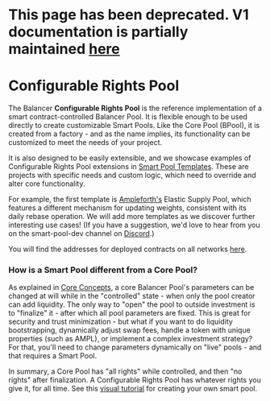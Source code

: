 # This page has been deprecated. V1 documentation is partially maintained [here](docs.balancer.fi/v/v1/smart-contracts/smart-pools/configurable-rights-pool)

# Configurable Rights Pool

The Balancer **Configurable Rights Pool** is the reference implementation of a smart contract-controlled Balancer Pool. It is flexible enough to be used directly to create customizable Smart Pools. Like the Core Pool \(BPool\), it is created from a factory - and as the name implies, its functionality can be customized to meet the needs of your project.

It is also designed to be easily extensible, and we showcase examples of Configurable Rights Pool extensions in [Smart Pool Templates](smart-pool-templates.md). These are projects with specific needs and custom logic, which need to override and alter core functionality.

For example, the first template is [Ampleforth's](https://www.ampleforth.org/) Elastic Supply Pool, which features a different mechanism for updating weights, consistent with its daily rebase operation. We will add more templates as we discover further interesting use cases! \(If you have a suggestion, we'd love to hear from you on the smart-pool-dev channel on [Discord](https://discord.gg/qjFcczk).\)

You will find the addresses for deployed contracts on all networks [here](../addresses.md).

### How is a Smart Pool different from a Core Pool?

As explained in [Core Concepts](concepts.md), a core Balancer Pool's parameters can be changed at will while in the "controlled" state - when only the pool creator can add liquidity. The only way to "open" the pool to outside investment is to "finalize" it - after which all pool parameters are fixed. This is great for security and trust minimization - but what if you want to do liquidity bootstrapping, dynamically adjust swap fees, handle a token with unique properties \(such as AMPL\), or implement a complex investment strategy? For that, you'll need to change parameters dynamically on "live" pools - and that requires a Smart Pool.

In summary, a Core Pool has "all rights" while controlled, and then "no rights" after finalization. A Configurable Rights Pool has whatever rights you give it, for all time. See this [visual tutorial](../../guides/creating-a-smart-pool.md) for creating your own smart pool.





